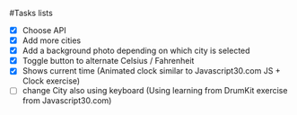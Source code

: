 #Tasks lists
- [x] Choose API
- [x] Add more cities
- [x] Add a background photo depending on which city is selected
- [x] Toggle button to alternate Celsius / Fahrenheit 
- [x] Shows current time (Animated clock similar to Javascript30.com JS + Clock exercise)
- [ ] change City also using keyboard (Using learning from DrumKit exercise from Javascript30.com)